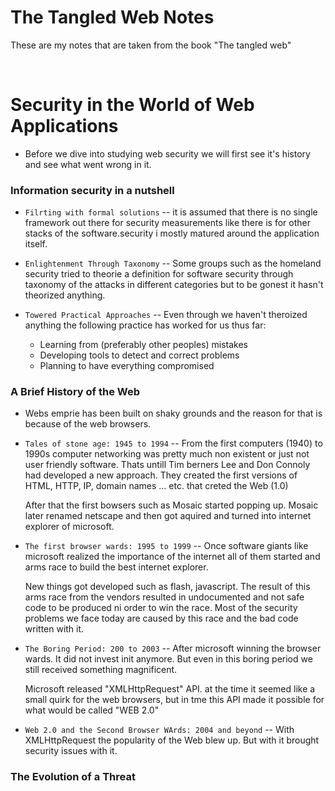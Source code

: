 # The Tangled Web Notes

These are my notes that are taken from the book "The tangled web"

<br>

# Security in the World of Web Applications

- Before we dive into studying web security we will first see it's history and see what went wrong in it.

### Information security in a nutshell

- `Filrting with formal solutions` -- it is assumed that there is no single framework out there for security measurements like there is for other stacks of the software.security i mostly matured around the application itself.

- `Enlightenment Through Taxonomy` -- Some groups such as the homeland security tried to theorie a definition for software security through taxonomy of the attacks in different categories but to be gonest it hasn't theorized anything.

- `Towered Practical Approaches` -- Even through we haven't theroized anything the following practice has worked for us thus far:
  - Learning from (preferably other peoples) mistakes 
  - Developing tools to detect and correct problems 
  - Planning to have everything compromised
  
 ### A Brief History of the Web
 
 - Webs emprie has been built on shaky grounds and the reason for that is because of the web browsers.
 
 - `Tales of stone age: 1945 to 1994` -- From the first computers (1940) to 1990s computer networking was pretty much non existent or just not user friendly software. Thats untill Tim berners Lee and Don Connoly had developed a new approach. They created the first versions of HTML, HTTP, IP, domain names ... etc. that creted the Web (1.0)
	
	After that the first bowsers such as Mosaic started popping up. Mosaic later renamed netscape and then got aquired and turned into internet explorer of microsoft.
	
- `The first browser wards: 1995 to 1999` -- Once software giants like microsoft realized the importance of the internet all of them started and arms race to build the best internet explorer.

	New things got developed such as flash, javascript. The result of this arms race from the vendors resulted in undocumented and not safe code to be produced ni order to win the race. Most of the security problems we face today are caused by this race and the bad code written with it.

- `The Boring Period: 200 to 2003` -- After microsoft winning the browser wards. It did not invest init anymore. But even in this boring period we still received something magnificent.

	Microsoft released "XMLHttpRequest" API. at the time it seemed like a small quirk for the web browsers, but in tme this API made it possible for what would be called "WEB 2.0"
	
- `Web 2.0 and the Second Browser WArds: 2004 and beyond` -- With XMLHttpRequest the popularity of the Web blew up. But with it brought security issues with it.

### The Evolution of a Threat
